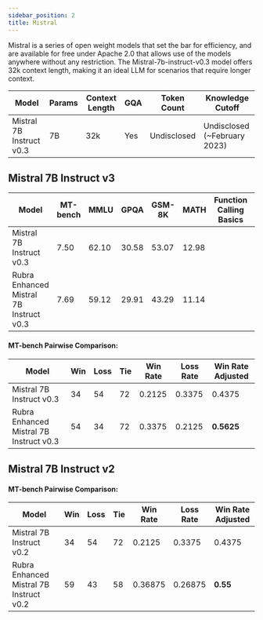 ```yaml
---
sidebar_position: 2
title: Mistral
---
```


Mistral is a series of open weight models that set the bar for efficiency, and are available for free under Apache 2.0 that allows use of the models anywhere without any restriction. The Mistral-7b-instruct-v0.3 model offers 32k context length, making it an ideal LLM for scenarios that require longer context.

| Model               | Params | Context Length | GQA | Token Count | Knowledge Cutoff |
|---------------------|--------|----------------|-----|-------------|------------------|
| Mistral 7B Instruct v0.3 | 7B     | 32k             | Yes | Undisclosed        | Undisclosed (~February 2023)       |

## Mistral 7B Instruct v3

| Model                                     | MT-bench | MMLU | GPQA | GSM-8K | MATH | Function Calling Basics | Function Calling Advanced |
|-------------------------------------------|----------|------|------|--------|------|-------------------------|---------------------------|
| Mistral 7B Instruct v0.3                  | 7.50     | 62.10| 30.58| 53.07  | 12.98|                         |                           |
| Rubra Enhanced Mistral 7B Instruct v0.3   | 7.69     | 59.12| 29.91| 43.29  | 11.14|                         |                           |


#### MT-bench Pairwise Comparison:

| Model                                    | Win | Loss | Tie | Win Rate | Loss Rate | Win Rate Adjusted |
|------------------------------------------|-----|------|-----|----------|-----------|-------------------|
| Mistral 7B Instruct v0.3                 |  34 |   54 |  72 | 0.2125   | 0.3375    | 0.4375            |
| Rubra Enhanced Mistral 7B Instruct v0.3  |  54 |   34 |  72 | 0.3375   | 0.2125    | **0.5625**        |


## Mistral 7B Instruct v2

#### MT-bench Pairwise Comparison:

| Model                                         | Win | Loss | Tie | Win Rate | Loss Rate | Win Rate Adjusted |
|-----------------------------------------------|-----|------|-----|----------|-----------|-------------------|
| Mistral 7B Instruct v0.2                      |  34 |   54 |  72 | 0.2125   | 0.3375    | 0.4375            |
| Rubra Enhanced Mistral 7B Instruct v0.2       |  59 |   43 |  58 | 0.36875  | 0.26875   | **0.55**          |